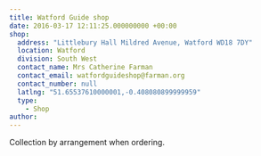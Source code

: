 ```yaml
---
title: Watford Guide shop
date: 2016-03-17 12:11:25.000000000 +00:00
shop:
  address: "Littlebury Hall Mildred Avenue, Watford WD18 7DY"
  location: Watford
  division: South West
  contact_name: Mrs Catherine Farman
  contact_email: watfordguideshop@farman.org
  contact_number: null
  latlng: "51.65537610000001,-0.408080899999959"
  type:
    - Shop
author:
---
```

Collection by arrangement when ordering.
